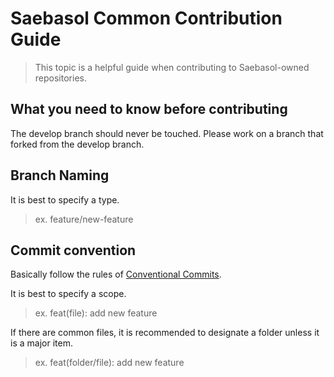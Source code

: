 # Saebasol Common Contribution Guide

> This topic is a helpful guide when contributing to Saebasol-owned repositories.

## What you need to know before contributing

The develop branch should never be touched.
Please work on a branch that forked from the develop branch.

## Branch Naming

It is best to specify a type.  
> ex. feature/new-feature

## Commit convention

Basically follow the rules of [Conventional Commits](https://www.conventionalcommits.org/en/v1.0.0).

It is best to specify a scope.  

> ex. feat(file): add new feature  

If there are common files, it is recommended to designate a folder unless it is a major item.  

> ex. feat(folder/file): add new feature  



